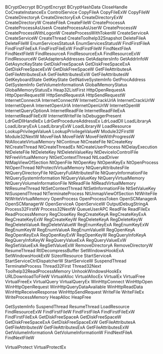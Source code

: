 BCryptDecrypt
BCryptEncrypt
BCryptHashData
CloseHandle
CoCreateInstanceEx
ControlService
CopyFileA
CopyFileExW
CopyFileW
CreateDirectoryA
CreateDirectoryExA
CreateDirectoryExW
CreateDirectoryW
CreateFileA
CreateFileW
CreateProcessA
CreateProcessAsUserA
CreateProcessAsUserW
CreateProcessW
CreateProcessWithLogonW
CreateProcessWithTokenW
CreateServiceA
CreateServiceW
CreateThread
CreateToolhelp32Snapshot
DeleteFileA
DeleteFileW
EnumServicesStatusA
EnumServicesStatusW
FindFirstFileA
FindFirstFileExA
FindFirstFileExW
FindFirstFileW
FindNextFileA
FindNextFileW
FindResourceA
FindResourceExA
FindResourceExW
FindResourceW
GetAdaptersAddresses
GetAdaptersInfo
GetAddrInfoW
GetAsyncKeyState
GetDiskFreeSpaceA
GetDiskFreeSpaceExA
GetDiskFreeSpaceExW
GetDiskFreeSpaceW
GetFileAttributesA
GetFileAttributesExA
GetFileAttributesExW
GetFileAttributesW
GetKeyboardState
GetKeyState
GetNativeSystemInfo
GetProcAddress
GetSystemInfo
GetVolumeInformationA
GlobalMemoryStatus
GlobalMemoryStatusEx
Heap32ListFirst
HttpOpenRequestA
HttpOpenRequestW
HttpSendRequestA
HttpSendRequestW
InternetConnectA
InternetConnectW
InternetCrackUrlA
InternetCrackUrlW
InternetOpenA
InternetOpenUrlA
InternetOpenUrlW
InternetOpenW
InternetQueryOptionA
InternetReadFile
InternetReadFileExA
InternetReadFileExW
InternetWriteFile
IsDebuggerPresent
LdrGetDllHandleEx
LdrGetProcedureAddressEx
LdrLoadDll
LoadLibraryA
LoadLibraryExA
LoadLibraryExW
LoadLibraryW
LoadResource
LookupPrivilegeValueA
LookupPrivilegeValueW
Module32FirstW
Module32NextW
MoveFileA
MoveFileW
MoveFileWithProgressW
NtAllocateVirtualMemory
NtContinue
NtCreateFile
NtCreateKey
NtCreateThread
NtCreateThreadEx
NtCreateUserProcess
NtDelayExecution
NtDeleteFile
NtDeleteKey
NtDeleteValueKey
NtDeviceIoControlFile
NtFreeVirtualMemory
NtGetContextThread
NtLoadDriver
NtMapViewOfSection
NtOpenFile
NtOpenKey
NtOpenKeyEx
NtOpenProcess
NtOpenThread
NtProtectVirtualMemory
NtQueryAttributesFile
NtQueryDirectoryFile
NtQueryFullAttributesFile
NtQueryInformationFile
NtQuerySystemInformation
NtQueryValueKey
NtQueryVirtualMemory
NtQueryVolumeInformationFile
NtReadFile
NtReadVirtualMemory
NtResumeThread
NtSetContextThread
NtSetInformationFile
NtSetValueKey
NtSuspendThread
NtTerminateProcess
NtUnmapViewOfSection
NtWriteFile
NtWriteVirtualMemory
OpenProcess
OpenProcessToken
OpenSCManagerA
OpenSCManagerW
OpenServiceA
OpenServiceW
OutputDebugStringA
Process32FirstW
Process32NextW
QueueUserAPC
ReadFile
ReadFileEx
ReadProcessMemory
RegCloseKey
RegCreateKeyA
RegCreateKeyExA
RegCreateKeyExW
RegCreateKeyW
RegDeleteKeyA
RegDeleteKeyW
RegDeleteValueA
RegDeleteValueW
RegEnumKeyExA
RegEnumKeyExW
RegEnumKeyW
RegEnumValueA
RegEnumValueW
RegOpenKeyA
RegOpenKeyExA
RegOpenKeyExW
RegOpenKeyW
RegQueryInfoKeyA
RegQueryInfoKeyW
RegQueryValueExA
RegQueryValueExW
RegSetValueExA
RegSetValueExW
RemoveDirectoryA
RemoveDirectoryW
ResumeThread
RtlDecompressBuffer
SetWindowsHookExA
SetWindowsHookExW
SizeofResource
StartServiceA
StartServiceCtrlDispatcherW
StartServiceW
SuspendThread
TerminateProcess
Thread32First
Thread32Next
Toolhelp32ReadProcessMemory
UnhookWindowsHookEx
URLDownloadToFileW
VirtualAlloc
VirtualAllocEx
VirtualEx
VirtualFree
VirtualFreeEx
VirtualQuery
VirtualQueryEx
WinHttpConnect
WinHttpOpen
WinHttpOpenRequest
WinHttpQueryDataAvailable
WinHttpReadData
WinHttpReceiveResponse
WinHttpSendRequest
WriteFile
WriteFileEx
WriteProcessMemory
HeapAlloc
HeapFree

GetSystemInfo
SuspendThread
ResumeThread
LoadResource
FindResourceExW
FindFirstFileW
FindFirstFileA
FindFirstFileExW
FindFirstFileExA
GetDiskFreeSpaceA
GetDiskFreeSpaceW
GetDiskFreeSpaceExA
GetDiskFreeSpaceExW
GetFileAttributesA
GetFileAttributesW
GetFileAttributesExA
GetFileAttributesExW
GetVolumeInformationA
GetVolumeInformationW
FindNextFileA
FindNextFileW

VirtualProtect
VirtualProtectEx